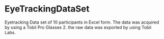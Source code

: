 # EyeTrackingDataSet
Eyetracking Data set of 10 participants in Excel form. The data was acquired by using a Tobii Pro Glasses 2. the raw data was exported by using Tobii Labs.
